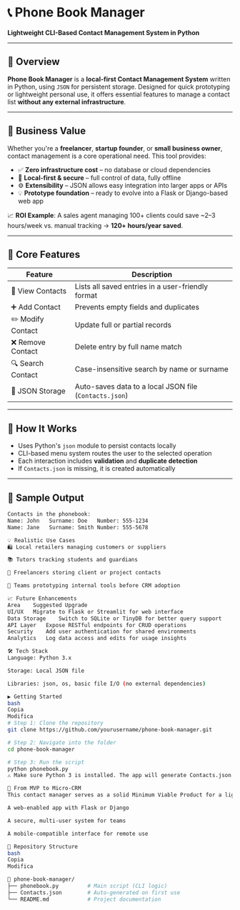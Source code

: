 # 📞 Phone Book Manager

**Lightweight CLI-Based Contact Management System in Python**

---

## 🚀 Overview

**Phone Book Manager** is a **local-first Contact Management System** written in Python, using `JSON` for persistent storage. Designed for quick prototyping or lightweight personal use, it offers essential features to manage a contact list **without any external infrastructure**.

---

## 💼 Business Value

Whether you're a **freelancer**, **startup founder**, or **small business owner**, contact management is a core operational need. This tool provides:

- ✅ **Zero infrastructure cost** – no database or cloud dependencies  
- 🔐 **Local-first & secure** – full control of data, fully offline  
- ⚙️ **Extensibility** – JSON allows easy integration into larger apps or APIs  
- 💡 **Prototype foundation** – ready to evolve into a Flask or Django-based web app  

📈 **ROI Example**: A sales agent managing 100+ clients could save ~2–3 hours/week vs. manual tracking → **120+ hours/year saved**.

---

## 🔧 Core Features

| Feature           | Description                                                  |
|------------------|--------------------------------------------------------------|
| 📄 View Contacts  | Lists all saved entries in a user-friendly format            |
| ➕ Add Contact     | Prevents empty fields and duplicates                         |
| ✏️ Modify Contact  | Update full or partial records                               |
| ❌ Remove Contact  | Delete entry by full name match                              |
| 🔍 Search Contact  | Case-insensitive search by name or surname                  |
| 💾 JSON Storage   | Auto-saves data to a local JSON file (`Contacts.json`)       |

---

## 🧠 How It Works

- Uses Python's `json` module to persist contacts locally  
- CLI-based menu system routes the user to the selected operation  
- Each interaction includes **validation** and **duplicate detection**  
- If `Contacts.json` is missing, it is created automatically  

---

## 🧪 Sample Output

```bash
Contacts in the phonebook:
Name: John   Surname: Doe   Number: 555-1234
Name: Jane   Surname: Smith Number: 555-5678

💡 Realistic Use Cases
🛍️ Local retailers managing customers or suppliers

📚 Tutors tracking students and guardians

📱 Freelancers storing client or project contacts

🔧 Teams prototyping internal tools before CRM adoption

📈 Future Enhancements
Area	Suggested Upgrade
UI/UX	Migrate to Flask or Streamlit for web interface
Data Storage	Switch to SQLite or TinyDB for better query support
API Layer	Expose RESTful endpoints for CRUD operations
Security	Add user authentication for shared environments
Analytics	Log data access and edits for usage insights

🛠️ Tech Stack
Language: Python 3.x

Storage: Local JSON file

Libraries: json, os, basic file I/O (no external dependencies)

▶️ Getting Started
bash
Copia
Modifica
# Step 1: Clone the repository
git clone https://github.com/yourusername/phone-book-manager.git

# Step 2: Navigate into the folder
cd phone-book-manager

# Step 3: Run the script
python phonebook.py
⚠️ Make sure Python 3 is installed. The app will generate Contacts.json on first use if not present.

🧩 From MVP to Micro-CRM
This contact manager serves as a solid Minimum Viable Product for a lightweight CRM. With minor upgrades, it can evolve into:

A web-enabled app with Flask or Django

A secure, multi-user system for teams

A mobile-compatible interface for remote use

📂 Repository Structure
bash
Copia
Modifica

📁 phone-book-manager/
├── phonebook.py         # Main script (CLI logic)
├── Contacts.json        # Auto-generated on first use
└── README.md            # Project documentation


